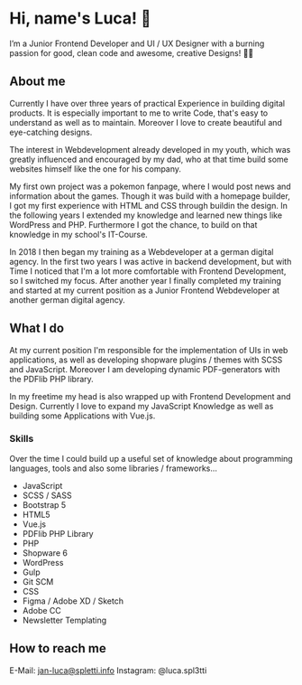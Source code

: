 # Hi, name's Luca! 🌙

I’m a Junior Frontend Developer and UI / UX Designer with a burning passion for good, clean code and awesome, creative Designs! 🧚‍♀️

## About me

Currently I have over three years of practical Experience in building digital products. It is especially important to me to write Code, that's easy to understand as well as to maintain. Moreover I love to create beautiful and eye-catching designs.

The interest in Webdevelopment already developed in my youth, which was greatly influenced and encouraged by my dad, who at that time build some websites himself like the one for his company.

My first own project was a pokemon fanpage, where I would post news and information about the games. Though it was build with a homepage builder, I got my first experience with HTML and CSS through buildin the design. In the following years I extended my knowledge and learned new things like WordPress and PHP. Furthermore I got the chance, to build on that knowledge in my school's IT-Course.

In 2018 I then began my training as a Webdeveloper at a german digital agency. In the first two years I was active in backend development, but with Time I noticed that I'm a lot more comfortable with Frontend Development, so I switched my focus. After another year I finally completed my training and started at my current position as a Junior Frontend Webdeveloper at another german digital agency.

## What I do

At my current position I'm responsible for the implementation of UIs in web applications, as well as developing shopware plugins / themes with SCSS and JavaScript. Moreover I am developing dynamic PDF-generators with the PDFlib PHP library.

In my freetime my head is also wrapped up with Frontend Development and Design. Currently I love to expand my JavaScript Knowledge as well as building some Applications with Vue.js.

### Skills

Over the time I could build up a useful set of knowledge about programming languages, tools and also some libraries / frameworks...
- JavaScript
- SCSS / SASS
- Bootstrap 5
- HTML5
- Vue.js
- PDFlib PHP Library
- PHP
- Shopware 6
- WordPress
- Gulp
- Git SCM
- CSS
- Figma / Adobe XD / Sketch
- Adobe CC
- Newsletter Templating

## How to reach me
E-Mail: jan-luca@spletti.info
Instagram: @luca.spl3tti
